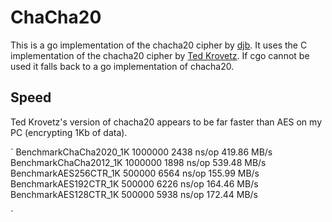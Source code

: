 # ChaCha20

This is a go implementation of the chacha20 cipher by [djb](http://cr.yp.to). It uses the C implementation of 
the chacha20 cipher by [Ted Krovetz](http://krovetz.net/csus/). If cgo cannot be used it falls back to a go
implementation of chacha20.

## Speed

Ted Krovetz's version of chacha20 appears to be far faster than AES on my PC (encrypting 1Kb of data).

`
BenchmarkChaCha2020_1K   1000000              2438 ns/op         419.86 MB/s
BenchmarkChaCha2012_1K   1000000              1898 ns/op         539.48 MB/s
BenchmarkAES256CTR_1K     500000              6564 ns/op         155.99 MB/s
BenchmarkAES192CTR_1K     500000              6226 ns/op         164.46 MB/s
BenchmarkAES128CTR_1K     500000              5938 ns/op         172.44 MB/s

`